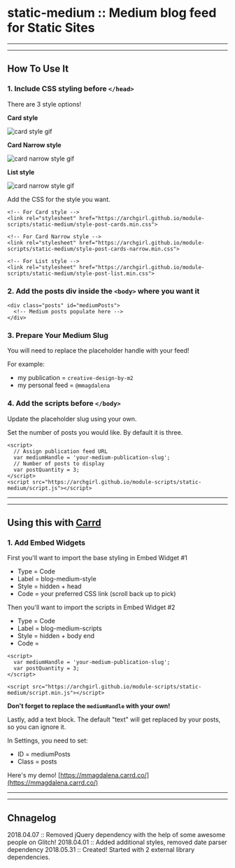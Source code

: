 # static-medium :: Medium blog feed for Static Sites

* * *
* * *

## How To Use It

### 1. Include CSS styling before `</head>`

There are 3 style options!

**Card style**

![card style gif](https://archgirl.github.io/module-scripts/static-medium/img/medium-hover-card.gif)

**Card Narrow style**

![card narrow style gif](https://archgirl.github.io/module-scripts/static-medium/img/medium-hover-card2.gif)

**List style**

![card narrow style gif](https://archgirl.github.io/module-scripts/static-medium/img/medium-hover-list.gif)

Add the CSS for the style you want.

```
<!-- For Card style -->
<link rel="stylesheet" href="https://archgirl.github.io/module-scripts/static-medium/style-post-cards.min.css">

<!-- For Card Narrow style -->
<link rel="stylesheet" href="https://archgirl.github.io/module-scripts/static-medium/style-post-cards-narrow.min.css">

<!-- For List style -->
<link rel="stylesheet" href="https://archgirl.github.io/module-scripts/static-medium/style-post-list.min.css">
```

### 2. Add the posts div inside the `<body>` where you want it

```
<div class="posts" id="mediumPosts">
  <!-- Medium posts populate here -->
</div>
```

### 3. Prepare Your Medium Slug

You will need to replace the placeholder handle with your feed!

For example:

- my publication = `creative-design-by-m2`
- my personal feed = `@mmagdalena`

### 4. Add the scripts before `</body>`

Update the placeholder slug using your own.

Set the number of posts you would like. By default it is three.

```
<script>
  // Assign publication feed URL
  var mediumHandle = 'your-medium-publication-slug';
  // Number of posts to display
  var postQuantity = 3;
</script>
<script src="https://archgirl.github.io/module-scripts/static-medium/script.js"></script>
```
* * *
* * *

## Using this with [Carrd](https://carrd.co/)

### 1. Add Embed Widgets

First you'll want to import the base styling in Embed Widget #1

- Type = Code
- Label = blog-medium-style
- Style = hidden + head
- Code = your preferred CSS link (scroll back up to pick)

Then you'll want to import the scripts in Embed Widget #2

- Type = Code
- Label = blog-medium-scripts
- Style = hidden + body end
- Code =

```
<script>
  var mediumHandle = 'your-medium-publication-slug';
  var postQuantity = 3;
</script>

<script src="https://archgirl.github.io/module-scripts/static-medium/script.min.js"></script>
```

**Don't forget to replace the `mediumHandle` with your own!**

Lastly, add a text block. The default "text" will get replaced by your posts, so you can ignore it.

In Settings, you need to set:

- ID = mediumPosts
- Class = posts

Here's my demo! [https://mmagdalena.carrd.co/](https://mmagdalena.carrd.co/)

* * *
* * *

## Chnagelog

2018.04.07 :: Removed jQuery dependency with the help of some awesome people on Glitch!
2018.04.01 :: Added additional styles, removed date parser dependency
2018.05.31 :: Created! Started with 2 external library dependencies.
